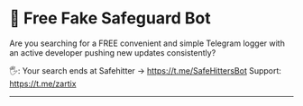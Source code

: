 # :beginner: Free Fake Safeguard Bot

 Are you searching for a FREE convenient and simple Telegram logger with an active developer pushing new updates consistently?

🖐️: Your search ends at Safehitter -> https://t.me/SafeHittersBot
Support: https://t.me/zartix

---
